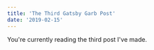 ```yaml
---
title: 'The Third Gatsby Garb Post'
date: '2019-02-15'
---
```


You're currently reading the third post I've made.